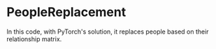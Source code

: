 # PeopleReplacement
In this code, with PyTorch's solution, it replaces people based on their relationship matrix.
